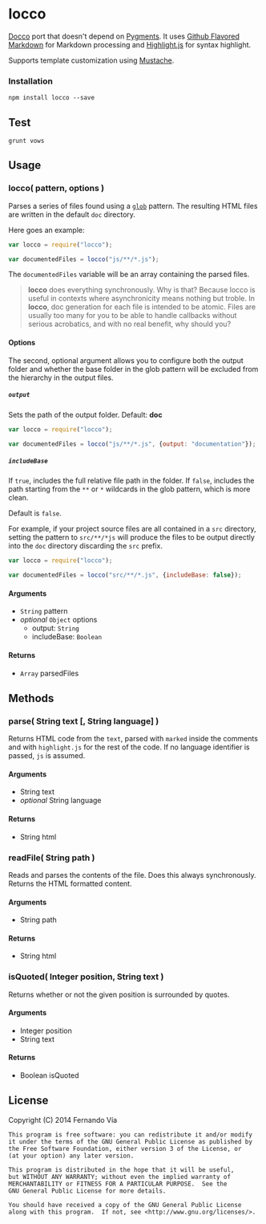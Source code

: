 locco
======

[Docco](//github.com/jashkenas/docco) port that doesn't depend on
[Pygments](//pygments.org/). It uses
[Github Flavored Markdown](//github.github.com/github-flavored-markdown/)
for Markdown processing and [Highlight.js](//highlightjs.org) for syntax highlight.

Supports template customization using [Mustache](//mustache.github.com).

### Installation

    npm install locco --save

Test
----

    grunt vows

Usage
-----

### locco( pattern, options )

Parses a series of files found using a [`glob`](//github.com/isaacs/minimatch)
pattern. The resulting HTML files are written in
the default `doc` directory.

Here goes an example:

```js
var locco = require("locco");

var documentedFiles = locco("js/**/*.js");
```

The `documentedFiles` variable will be an array containing the parsed files.

> **locco** does everything synchronously. Why is that?
> Because locco is useful in contexts where asynchronicity means nothing
> but troble.
> In **locco**, doc generation for each file is intended to be atomic. Files
> are usually too many for you to be able to handle callbacks without
> serious acrobatics, and with no real benefit, why should you?

#### Options

The second, optional argument allows you to configure both the output folder
and whether the base folder in the glob pattern will be excluded from
the hierarchy in the output files.

##### `output`

Sets the path of the output folder. Default: **doc**

```js
var locco = require("locco");

var documentedFiles = locco("js/**/*.js", {output: "documentation"});
```

##### `includeBase`

If `true`, includes the full relative file path in the folder. If
`false`, includes the path starting from the `**` or `*` wildcards in
the glob pattern, which is more clean.

Default is `false`.

For example, if your project source files are all contained in a `src`
directory, setting the pattern to `src/**/*js`
will produce the files to be output directly into the `doc` directory
discarding the `src` prefix.

```js
var locco = require("locco");

var documentedFiles = locco("src/**/*.js", {includeBase: false});
```

#### Arguments

- `String` pattern
- _optional_ `Object` options
  - output: `String`
  - includeBase: `Boolean`

#### Returns

- `Array` parsedFiles


Methods
-------

### parse( String text [, String language] )

Returns HTML code from the `text`, parsed with `marked` inside the comments and
with `highlight.js` for the rest of the code. If no language identifier is passed,
`js` is assumed.

#### Arguments

- String text
- _optional_ String language

#### Returns

- String html


### readFile( String path )

Reads and parses the contents of the file. Does this always synchronously.
Returns the HTML formatted content.

#### Arguments

- String path

#### Returns

- String html



### isQuoted( Integer position, String text )

Returns whether or not the given position is surrounded by quotes.

#### Arguments

- Integer position
- String text

#### Returns

- Boolean isQuoted

License
-------

Copyright (C) 2014 Fernando Vía

    This program is free software: you can redistribute it and/or modify
    it under the terms of the GNU General Public License as published by
    the Free Software Foundation, either version 3 of the License, or
    (at your option) any later version.

    This program is distributed in the hope that it will be useful,
    but WITHOUT ANY WARRANTY; without even the implied warranty of
    MERCHANTABILITY or FITNESS FOR A PARTICULAR PURPOSE.  See the
    GNU General Public License for more details.

    You should have received a copy of the GNU General Public License
    along with this program.  If not, see <http://www.gnu.org/licenses/>.
